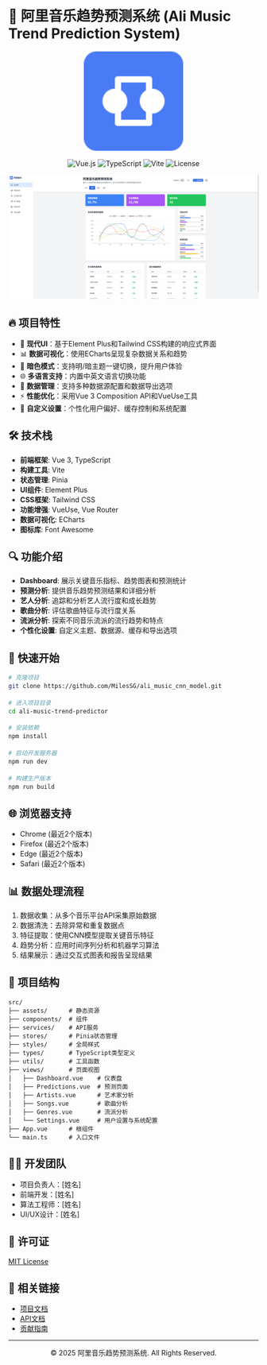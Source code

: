 # 🎵 阿里音乐趋势预测系统 (Ali Music Trend Prediction System)

<p align="center">
  <img src="public/logo.svg" alt="阿里音乐趋势预测系统" width="200"/>
</p>

<p align="center">
  <img src="https://img.shields.io/badge/Vue.js-3.3.4-42b883" alt="Vue.js" />
  <img src="https://img.shields.io/badge/TypeScript-5.0.2-3178c6" alt="TypeScript" />
  <img src="https://img.shields.io/badge/Vite-4.4.5-646cff" alt="Vite" />
  <img src="https://img.shields.io/badge/License-MIT-blue.svg" alt="License" />
</p>


![系统运行截图](ali-music-trend-predictor/imgs/image.png)


## 🔥 项目特性

- 🎨 **现代UI**：基于Element Plus和Tailwind CSS构建的响应式界面
- 📊 **数据可视化**：使用ECharts呈现复杂数据关系和趋势
- 🌙 **暗色模式**：支持明/暗主题一键切换，提升用户体验
- 🌐 **多语言支持**：内置中英文语言切换功能
- 💾 **数据管理**：支持多种数据源配置和数据导出选项
- ⚡ **性能优化**：采用Vue 3 Composition API和VueUse工具
- 🔧 **自定义设置**：个性化用户偏好、缓存控制和系统配置

## 🛠️ 技术栈

- **前端框架**: Vue 3, TypeScript
- **构建工具**: Vite
- **状态管理**: Pinia
- **UI组件**: Element Plus
- **CSS框架**: Tailwind CSS
- **功能增强**: VueUse, Vue Router
- **数据可视化**: ECharts
- **图标库**: Font Awesome

## 🔍 功能介绍

- **Dashboard**: 展示关键音乐指标、趋势图表和预测统计
- **预测分析**: 提供音乐趋势预测结果和详细分析
- **艺人分析**: 追踪和分析艺人流行度和成长趋势
- **歌曲分析**: 评估歌曲特征与流行度关系
- **流派分析**: 探索不同音乐流派的流行趋势和特点
- **个性化设置**: 自定义主题、数据源、缓存和导出选项

## 🚀 快速开始

```bash
# 克隆项目
git clone https://github.com/MilesSG/ali_music_cnn_model.git

# 进入项目目录
cd ali-music-trend-predictor

# 安装依赖
npm install

# 启动开发服务器
npm run dev

# 构建生产版本
npm run build
```

## 🌐 浏览器支持

- Chrome (最近2个版本)
- Firefox (最近2个版本)
- Edge (最近2个版本)
- Safari (最近2个版本)

## 📊 数据处理流程

1. 数据收集：从多个音乐平台API采集原始数据
2. 数据清洗：去除异常和重复数据点
3. 特征提取：使用CNN模型提取关键音乐特征
4. 趋势分析：应用时间序列分析和机器学习算法
5. 结果展示：通过交互式图表和报告呈现结果

## 📝 项目结构

```
src/
├── assets/      # 静态资源
├── components/  # 组件
├── services/    # API服务
├── stores/      # Pinia状态管理
├── styles/      # 全局样式
├── types/       # TypeScript类型定义
├── utils/       # 工具函数
├── views/       # 页面视图
│   ├── Dashboard.vue    # 仪表盘
│   ├── Predictions.vue  # 预测页面
│   ├── Artists.vue      # 艺术家分析
│   ├── Songs.vue        # 歌曲分析
│   ├── Genres.vue       # 流派分析
│   └── Settings.vue     # 用户设置与系统配置
├── App.vue      # 根组件
└── main.ts      # 入口文件
```

## 👨‍💻 开发团队

- 项目负责人：[姓名]
- 前端开发：[姓名]
- 算法工程师：[姓名]
- UI/UX设计：[姓名]

## 📄 许可证

[MIT License](LICENSE)

## 🔗 相关链接

- [项目文档](https://example.com/docs)
- [API文档](https://example.com/api)
- [贡献指南](https://example.com/contributing)

---

<p align="center">© 2025 阿里音乐趋势预测系统. All Rights Reserved.</p> 